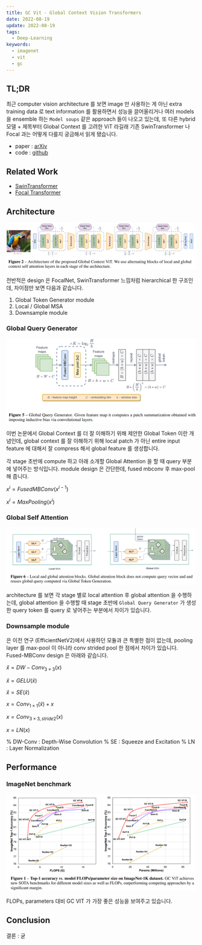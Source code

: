```yaml
---
title: GC Vit - Global Context Vision Transformers
date: 2022-08-19
update: 2022-08-19
tags:
  - Deep-Learning
keywords:
  - imagenet
  - vit
  - gc
---
```


## TL;DR

최근 computer vision architecture 를 보면 image 만 사용하는 게 아닌 extra training data 로 text information 를 활용하면서 성능을 끌어올리거나 여러 models 을 ensemble 하는 `Model soups` 같은 approach 들이 나오고 있는데, 또 다른 hybrid 모델 + 제목부터 Global Context 를 고려한 ViT 라길래 기존 SwinTransformer 나 Focal 과는 어떻게 다를지 궁금해서 읽게 됐습니다.

* paper : [arXiv](https://arxiv.org/pdf/2206.09959.pdf)
* code : [github](https://github.com/NVlabs/GCVit)

## Related Work

* [SwinTransformer](https://arxiv.org/pdf/2103.14030.pdf)
* [Focal Transformer](https://proceedings.neurips.cc/paper/2021/file/fc1a36821b02abbd2503fd949bfc9131-Paper.pdf)

## Architecture

![img](./architecture.png)

전반적은 design 은 FocalNet, SwinTransformer 느낌처럼 hierarchical 한 구조인데, 차이점만 보면 다음과 같습니다.

1. Global Token Generator module
2. Local / Global MSA
3. Downsample module

### Global Query Generator

![img](./global_query_generator.png)

이번 논문에서 Global Context 를 더 잘 이해하기 위해 제안한 Global Token 이란 개념인데, global context 를 잘 이해하기 위해 local patch 가 아닌 entire input feature 에 대해서 잘 compress 해서 global feature 를 생성합니다.

각 stage 초반에 compute 하고 아래 소개할 Global Attention 을 할 때 query 부분에 넣어주는 방식입니다. module design 은 간단한데, fused mbconv 후 max-pool 해 줍니다.

$x^{i} = FusedMBConv(x^{i - 1})$

$x^{i} = MaxPooling(x^{i})$

### Global Self Attention

![img](./global_self_attention.png)

architecture 를 보면 각 stage 별로 local attention 후 global attention 을 수행하는데, global attention 을 수행할 때 stage 초반에 `Global Query Generator` 가 생성한 query token 를 query 로 넣어주는 부분에서 차이가 있습니다.

### Downsample module

은 이전 연구 (EfficientNetV2)에서 사용하던 모듈과 큰 특별한 점이 없는데, pooling layer 를 max-pool 이 아니라 conv strided pool 한 점에서 차이가 있습니다. Fused-MBConv design 은 아래와 같습니다.

$\hat{x} = DW-Conv_{3 \times 3}(x)$

$\hat{x} = GELU(\hat{x})$

$\hat{x} = SE(\hat{x})$

$x = Conv_{1 \times 1}(\hat{x}) + x$

$x = Conv_{3 \times 3, stride 2}(x)$

$x = LN(x)$

% DW-Conv : Depth-Wise Convolution
% SE : Squeeze and Excitation
% LN : Layer Normalization

## Performance

### ImageNet benchmark

![img](./imagenet_benchmark.png)

FLOPs, parameters 대비 GC VIT 가 가장 좋은 성능을 보여주고 있습니다.

## Conclusion


결론 : 굳
